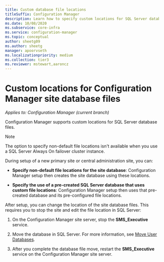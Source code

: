 ```yaml
---
title: Custom database file locations
titleSuffix: Configuration Manager
description: Learn how to specify custom locations for SQL Server database files.
ms.date: 10/08/2020
ms.subservice: core-infra
ms.service: configuration-manager
ms.topic: conceptual
author: sheetg09
ms.author: sheetg
manager: apoorvseth
ms.localizationpriority: medium
ms.collection: tier3
ms.reviewer: mstewart,aaroncz 
---
```


# Custom locations for Configuration Manager site database files

*Applies to: Configuration Manager (current branch)*

Configuration Manager supports custom locations for SQL Server database files.

> [!NOTE]
> The option to specify non-default file locations isn't available when you use a SQL Server Always On failover cluster instance.

During setup of a new primary site or central administration site, you can:

- **Specify non-default file locations for the site database**: Configuration Manager setup then creates the site database using these locations.

- **Specify the use of a pre-created SQL Server database that uses custom file locations**: Configuration Manager setup then uses that pre-created database and its pre-configured file locations.

After setup, you can change the location of the site database files. This requires you to stop the site and edit the file location in SQL Server:

1. On the Configuration Manager site server, stop the **SMS_Executive** service.

1. Move the database in SQL Server. For more information, see [Move User Databases](/sql/relational-databases/databases/move-user-databases).

1. After you complete the database file move, restart the **SMS_Executive** service on the Configuration Manager site server.
